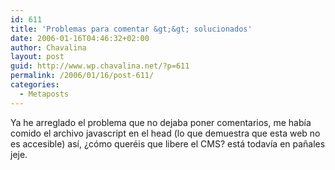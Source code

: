 ```yaml
---
id: 611
title: 'Problemas para comentar &gt;&gt; solucionados'
date: 2006-01-16T04:46:32+02:00
author: Chavalina
layout: post
guid: http://www.wp.chavalina.net/?p=611
permalink: /2006/01/16/post-611/
categories:
  - Metaposts
---
```

Ya he arreglado el problema que no dejaba poner comentarios, me hab&iacute;a comido el archivo javascript en el head (lo que demuestra que esta web no es accesible) as&iacute;, &iquest;cómo queréis que libere el CMS? está todav&iacute;a en pa&ntilde;ales jeje.